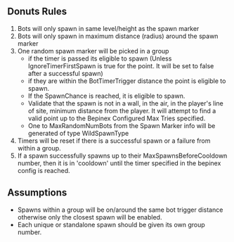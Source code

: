## Donuts Rules

1. Bots will only spawn in same level/height as the spawn marker
2. Bots will only spawn in maximum distance (radius) around the spawn marker
3. One random spawn marker will be picked in a group
   - if the timer is passed its eligible to spawn (Unless IgnoreTimerFirstSpawn is true for the point. It will be set to false after a successful spawn)
   - if they are within the BotTimerTrigger distance the point is eligible to spawn.
   - If the SpawnChance is reached, it is eligible to spawn.
   - Validate that the spawn is not in a wall, in the air, in the player's line of site, minimum distance from the player.  It will attempt to find a valid point up to the Bepinex Configured Max Tries specified.
   - One to MaxRandomNumBots from the Spawn Marker info will be generated of type WildSpawnType
4. Timers will be reset if there is a successful spawn or a failure from within a group.
5. If a spawn successfully spawns up to their MaxSpawnsBeforeCooldown number, then it is in 'cooldown' until the timer specified in the bepinex config is reached.

## Assumptions

- Spawns within a group will be on/around the same bot trigger distance otherwise only the closest spawn will be enabled.
- Each unique or standalone spawn should be given its own group number.
